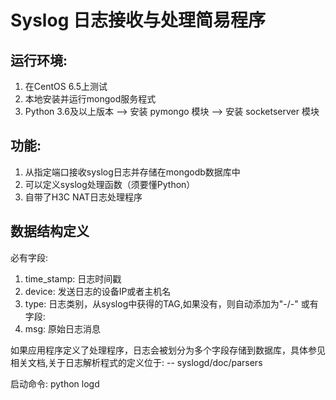 # Syslog 日志接收与处理简易程序

## 运行环境:
1) 在CentOS 6.5上测试
2) 本地安装并运行mongod服务程式
3) Python 3.6及以上版本
--> 安装 pymongo 模块
--> 安装 socketserver 模块

## 功能:
1) 从指定端口接收syslog日志并存储在mongodb数据库中
2) 可以定义syslog处理函数（须要懂Python）
3) 自带了H3C NAT日志处理程序

## 数据结构定义
必有字段:
1) time_stamp: 日志时间戳
2) device: 发送日志的设备IP或者主机名
3) type: 日志类别，从syslog中获得的TAG,如果没有，则自动添加为"-/-"
或有字段:
1) msg: 原始日志消息

如果应用程序定义了处理程序，日志会被划分为多个字段存储到数据库，具体参见相关文档,关于日志解析程式的定义位于:
-- syslogd/doc/parsers

启动命令: python logd
